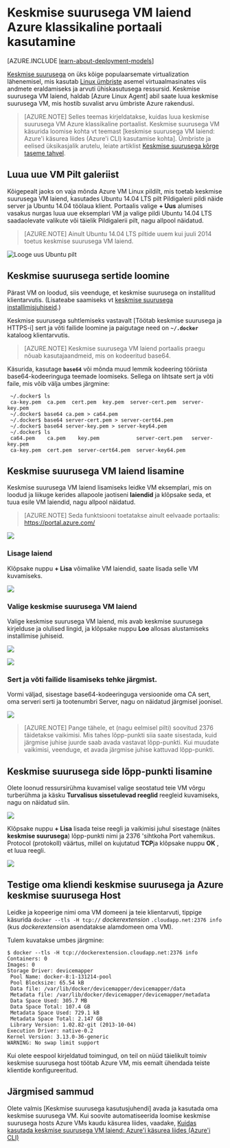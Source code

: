 <properties
    pageTitle="Keskmise suurusega VM laiend kasutamise Linux | Microsoft Azure'i"
    description="Kirjeldatakse keskmise suurusega ja Azure'i Virtuaalmasinates laiendid ja kuidas luua Azure'i Virtuaalmasinates, mis on keskmise suurusega hosts Azure'i CLI klassikaline juurutamise mudeli kasutamine."
    services="virtual-machines-linux"
    documentationCenter=""
    authors="squillace"
    manager="timlt"
    editor="tysonn"
    tags="azure-service-management"/>

<tags
    ms.service="virtual-machines-linux"
    ms.devlang="multiple"
    ms.topic="article"
    ms.tgt_pltfrm="vm-linux"
    ms.workload="infrastructure-services"
    ms.date="05/27/2016"
    ms.author="rasquill"/>


# <a name="using-the-docker-vm-extension-with-the-azure-classic-portal"></a>Keskmise suurusega VM laiend Azure klassikaline portaali kasutamine

[AZURE.INCLUDE [learn-about-deployment-models](../../includes/learn-about-deployment-models-classic-include.md)]


[Keskmise suurusega](https://www.docker.com/) on üks kõige populaarsemate virtualization lähenemisel, mis kasutab [Linux ümbriste](http://en.wikipedia.org/wiki/LXC) asemel virtuaalmasinates viis andmete eraldamiseks ja arvuti ühiskasutusega ressursid. Keskmise suurusega VM laiend, haldab [Azure Linux Agent] abil saate luua keskmise suurusega VM, mis hostib suvalist arvu ümbriste Azure rakendusi.

> [AZURE.NOTE] Selles teemas kirjeldatakse, kuidas luua keskmise suurusega VM Azure klassikaline portaalist. Keskmise suurusega VM käsurida loomise kohta vt teemast [keskmise suurusega VM laiend: Azure'i käsurea liides (Azure'i CLI) kasutamise kohta]. Ümbriste ja eelised üksikasjalik arutelu, leiate artiklist [Keskmise suurusega kõrge taseme tahvel](http://channel9.msdn.com/Blogs/Regular-IT-Guy/Docker-High-Level-Whiteboard).

## <a name="create-a-new-vm-from-the-image-gallery"></a>Luua uue VM Pilt galeriist
Kõigepealt jaoks on vaja mõnda Azure VM Linux pildilt, mis toetab keskmise suurusega VM laiend, kasutades Ubuntu 14.04 LTS pilt Pildigalerii pildi näide server ja Ubuntu 14.04 töölaua klient. Portaalis valige **+ Uus** alumises vasakus nurgas luua uue eksemplari VM ja valige pildi Ubuntu 14.04 LTS saadaolevate valikute või täielik Pildigalerii pilt, nagu allpool näidatud.

> [AZURE.NOTE] Ainult Ubuntu 14.04 LTS piltide uuem kui juuli 2014 toetus keskmise suurusega VM laiend.

![Looge uus Ubuntu pilt](./media/virtual-machines-linux-classic-portal-use-docker/ChooseUbuntu.png)

## <a name="create-docker-certificates"></a>Keskmise suurusega sertide loomine

Pärast VM on loodud, siis veenduge, et keskmise suurusega on installitud klientarvutis. (Lisateabe saamiseks vt [keskmise suurusega installimisjuhiseid](https://docs.docker.com/installation/#installation).)

Keskmise suurusega suhtlemiseks vastavalt [Töötab keskmise suurusega ja HTTPS-i] sert ja võti failide loomine ja paigutage need on **`~/.docker`** kataloog klientarvutis.

> [AZURE.NOTE] Keskmise suurusega VM laiend portaalis praegu nõuab kasutajaandmeid, mis on kodeeritud base64.

Käsurida, kasutage **`base64`** või mõnda muud lemmik kodeering tööriista base64-kodeeringuga teemade loomiseks. Sellega on lihtsate sert ja võti faile, mis võib välja umbes järgmine:

```
 ~/.docker$ ls
 ca-key.pem  ca.pem  cert.pem  key.pem  server-cert.pem  server-key.pem
 ~/.docker$ base64 ca.pem > ca64.pem
 ~/.docker$ base64 server-cert.pem > server-cert64.pem
 ~/.docker$ base64 server-key.pem > server-key64.pem
 ~/.docker$ ls
 ca64.pem    ca.pem    key.pem            server-cert.pem   server-key.pem
 ca-key.pem  cert.pem  server-cert64.pem  server-key64.pem
```

## <a name="add-the-docker-vm-extension"></a>Keskmise suurusega VM laiend lisamine
Keskmise suurusega VM laiend lisamiseks leidke VM eksemplari, mis on loodud ja liikuge kerides allapoole jaotiseni **laiendid** ja klõpsake seda, et tuua esile VM laiendid, nagu allpool näidatud.
> [AZURE.NOTE] Seda funktsiooni toetatakse ainult eelvaade portaalis: https://portal.azure.com/

![](./media/virtual-machines-linux-classic-portal-use-docker/ClickExtensions.png)
### <a name="add-an-extension"></a>Lisage laiend
Klõpsake nuppu **+ Lisa** võimalike VM laiendid, saate lisada selle VM kuvamiseks.

![](./media/virtual-machines-linux-classic-portal-use-docker/ClickAdd.png)
### <a name="select-the-docker-vm-extension"></a>Valige keskmise suurusega VM laiend
Valige keskmise suurusega VM laiend, mis avab keskmise suurusega kirjelduse ja olulised lingid, ja klõpsake nuppu **Loo** allosas alustamiseks installimise juhiseid.

![](./media/virtual-machines-linux-classic-portal-use-docker/ChooseDockerExtension.png)

![](./media/virtual-machines-linux-classic-portal-use-docker/CreateButtonFocus.png)
### <a name="add-your-certificate-and-key-files"></a>Sert ja võti failide lisamiseks tehke järgmist.

Vormi väljad, sisestage base64-kodeeringuga versioonide oma CA sert, oma serveri serti ja tootenumbri Server, nagu on näidatud järgmisel joonisel.

![](./media/virtual-machines-linux-classic-portal-use-docker/AddExtensionFormFilled.png)

> [AZURE.NOTE] Pange tähele, et (nagu eelmisel pilti) soovitud 2376 täidetakse vaikimisi. Mis tahes lõpp-punkti siia saate sisestada, kuid järgmise juhise juurde saab avada vastavat lõpp-punkti. Kui muudate vaikimisi, veenduge, et avada järgmise juhise kattuvad lõpp-punkti.

## <a name="add-the-docker-communication-endpoint"></a>Keskmise suurusega side lõpp-punkti lisamine
Olete loonud ressursirühma kuvamisel valige seostatud teie VM võrgu turberühma ja käsku **Turvalisus sissetulevad reeglid** reegleid kuvamiseks, nagu on näidatud siin.

![](./media/virtual-machines-linux-classic-portal-use-docker/AddingEndpoint.png)

Klõpsake nuppu **+ Lisa** lisada teise reegli ja vaikimisi juhul sisestage (näites **keskmise suurusega**) lõpp-punkti nimi ja 2376 'sihtkoha Port vahemikus. Protocol (protokoll) väärtus, millel on kujutatud **TCP**ja klõpsake nuppu **OK** , et luua reegli.

![](./media/virtual-machines-linux-classic-portal-use-docker/AddEndpointFormFilledOut.png)


## <a name="test-your-docker-client-and-azure-docker-host"></a>Testige oma kliendi keskmise suurusega ja Azure keskmise suurusega Host
Leidke ja kopeerige nimi oma VM domeeni ja teie klientarvuti, tippige käsurida `docker --tls -H tcp://` *dockerextension* `.cloudapp.net:2376 info` (kus *dockerextension* asendatakse alamdomeen oma VM).

Tulem kuvatakse umbes järgmine:

```
$ docker --tls -H tcp://dockerextension.cloudapp.net:2376 info
Containers: 0
Images: 0
Storage Driver: devicemapper
 Pool Name: docker-8:1-131214-pool
 Pool Blocksize: 65.54 kB
 Data file: /var/lib/docker/devicemapper/devicemapper/data
 Metadata file: /var/lib/docker/devicemapper/devicemapper/metadata
 Data Space Used: 305.7 MB
 Data Space Total: 107.4 GB
 Metadata Space Used: 729.1 kB
 Metadata Space Total: 2.147 GB
 Library Version: 1.02.82-git (2013-10-04)
Execution Driver: native-0.2
Kernel Version: 3.13.0-36-generic
WARNING: No swap limit support
```

Kui olete eespool kirjeldatud toimingud, on teil on nüüd täielikult toimiv keskmise suurusega host töötab Azure VM, mis eemalt ühendada teiste klientide konfigureeritud.

<!--Every topic should have next steps and links to the next logical set of content to keep the customer engaged-->
## <a name="next-steps"></a>Järgmised sammud

Olete valmis [Keskmise suurusega kasutusjuhendi] avada ja kasutada oma keskmise suurusega VM. Kui soovite automatiseerida loomise keskmise suurusega hosts Azure VMs kaudu käsurea liides, vaadake, [Kuidas kasutada keskmise suurusega VM laiend: Azure'i käsurea liides (Azure'i CLI)]

<!--Anchors-->
[Create a new VM from the Image Gallery]: #createvm
[Create Docker Certificates]: #dockercerts
[Add the Docker VM Extension]: #adddockerextension
[Test Docker Client and Azure Docker Host]: #testclientandserver
[Next steps]: #next-steps

<!--Image references-->
[StartingPoint]: ./media/StartingPoint.png
[StartingPoint]: ./media/StartingPoint.png
[StartingPoint]: ./media/StartingPoint.png
[StartingPoint]: ./media/StartingPoint.png
[StartingPoint]: ./media/StartingPoint.png
[StartingPoint]: ./media/StartingPoint.png
[StartingPoint]: ./media/StartingPoint.png
[StartingPoint]: ./media/StartingPoint.png
[6]: ./media/markdown-template-for-new-articles/pretty49.png
[7]: ./media/markdown-template-for-new-articles/channel-9.png


<!--Link references-->
[Kuidas kasutada keskmise suurusega VM laiend: Azure'i käsurea liides (Azure'i CLI)]: http://azure.microsoft.com/documentation/articles/virtual-machines-docker-with-xplat-cli/
[Azure'i Linux Agent]: virtual-machines-linux-agent-user-guide.md
[Link 3 to another azure.microsoft.com documentation topic]: ../storage-whatis-account.md

[Keskmise suurusega töötab https-iga]: http://docs.docker.com/articles/https/
[Keskmise suurusega kasutusjuhend]: https://docs.docker.com/userguide/
